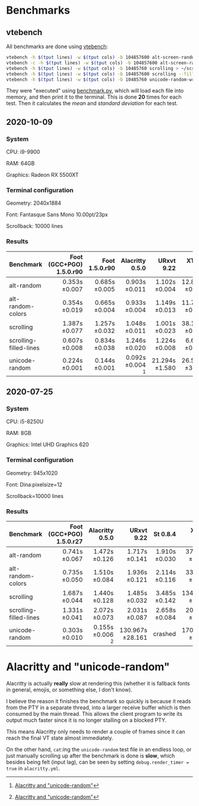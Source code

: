 # Benchmarks

## vtebench

All benchmarks are done using [vtebench](https://github.com/alacritty/vtebench):

```sh
vtebench -h $(tput lines) -w $(tput cols) -b 104857600 alt-screen-random-write > ~/alt-random
vtebench -c -h $(tput lines) -w $(tput cols) -b 104857600 alt-screen-random-write > ~/alt-random-colors
vtebench -h $(tput lines) -w $(tput cols) -b 10485760 scrolling > ~/scrolling
vtebench -h $(tput lines) -w $(tput cols) -b 104857600 scrolling --fill-lines > ~/scrolling-filled-lines
vtebench -h $(tput lines) -w $(tput cols) -b 10485760 unicode-random-write > ~/unicode-random
```

They were "executed" using [benchmark.py](../scripts/benchmark.py),
which will load each file into memory, and then print it to the
terminal. This is done **20** times for each test. Then it calculates
the _mean_ and _standard deviation_ for each test.


## 2020-10-09

### System

CPU: i9-9900

RAM: 64GB

Graphics: Radeon RX 5500XT


### Terminal configuration

Geometry: 2040x1884

Font: Fantasque Sans Mono 10.00pt/23px

Scrollback: 10000 lines


### Results


| Benchmark              | Foot (GCC+PGO) 1.5.0.r90 | Foot 1.5.0.r90 |    Alacritty 0.5.0 |     URxvt 9.22 |      XTerm 360 |
|------------------------|-------------------------:|---------------:|-------------------:|---------------:|---------------:|
| alt-random             |            0.353s ±0.007 |  0.685s ±0.005 | 0.903s ±0.011      |  1.102s ±0.004 | 12.886s ±0.064 |
| alt-random-colors      |            0.354s ±0.019 |  0.665s ±0.004 | 0.933s ±0.004      |  1.149s ±0.013 | 11.739s ±0.093 |
| scrolling              |            1.387s ±0.077 |  1.257s ±0.032 | 1.048s ±0.011      |  1.001s ±0.023 | 38.187s ±0.192 |
| scrolling-filled-lines |            0.607s ±0.008 |  0.834s ±0.038 | 1.246s ±0.020      |  1.224s ±0.008 |  6.619s ±0.166 |
| unicode-random         |            0.224s ±0.001 |  0.144s ±0.001 | 0.092s ±0.004 [^1] | 21.294s ±1.580 | 26.594s ±3.801 |


## 2020-07-25

### System

CPU: i5-8250U

RAM: 8GB

Graphics: Intel UHD Graphics 620


### Terminal configuration

Geometry: 945x1020

Font: Dina:pixelsize=12

Scrollback=10000 lines


### Results

| Benchmark              | Foot (GCC+PGO) 1.5.0.r27 |     Alacritty 0.5.0 |       URxvt 9.22 |      St 0.8.4 |       XTerm 360 |
|------------------------|-------------------------:|--------------------:|-----------------:|--------------:|----------------:|
| alt-random             |            0.741s ±0.067 |  1.472s ±0.126      |    1.717s ±0.141 | 1.910s ±0.030 |  37.832s ±0.193 |
| alt-random-colors      |            0.735s ±0.050 |  1.510s ±0.084      |    1.936s ±0.121 | 2.114s ±0.116 |  33.759s ±0.344 |
| scrolling              |            1.687s ±0.044 |  1.440s ±0.128      |    1.485s ±0.032 | 3.485s ±0.142 | 134.590s ±0.602 |
| scrolling-filled-lines |            1.331s ±0.041 |  2.072s ±0.073      |    2.031s ±0.087 | 2.658s ±0.084 |  20.508s ±0.063 |
| unicode-random         |            0.303s ±0.010 |  0.155s ±0.006 [^1] | 130.967s ±28.161 |       crashed | 170.444s ±7.798 |

[^1]: [Alacritty and "unicode-random"](#alacritty-and-unicode-random)


# Alacritty and "unicode-random"

Alacritty is actually **really** slow at rendering this (whether it is
fallback fonts in general, emojis, or something else, I don't know).

I believe the reason it finishes the benchmark so quickly is because
it reads from the PTY in a separate thread, into a larger receive
buffer which is then consumed by the main thread. This allows the
client program to write its output much faster since it is no longer
stalling on a blocked PTY.

This means Alacritty only needs to render a couple of frames since it
can reach the final VT state almost immediately.

On the other hand, `cat`:ing the `unicode-random` test file in an
endless loop, or just manually scrolling up after the benchmark is
done is **slow**, which besides being felt (input lag), can be seen by
setting `debug.render_timer = true` in `alacritty.yml`.
